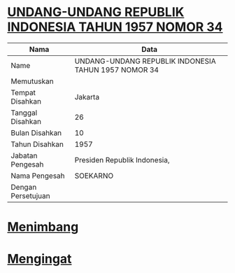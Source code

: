 # [UNDANG-UNDANG REPUBLIK INDONESIA TAHUN 1957 NOMOR 34](http://example.org/legal/document/uu/1957/34)

| Nama | Data |
| ------ | ----- |
|Name|UNDANG-UNDANG REPUBLIK INDONESIA TAHUN 1957 NOMOR 34|
|Memutuskan||
|Tempat Disahkan|Jakarta|
|Tanggal Disahkan|26|
|Bulan Disahkan|10|
|Tahun Disahkan|1957|
|Jabatan Pengesah|Presiden Republik Indonesia,|
|Nama Pengesah|SOEKARNO|
|Dengan Persetujuan||
# [Menimbang](http://example.org/legal/document/uu/1957/34/menimbang)

# [Mengingat](http://example.org/legal/document/uu/1957/34/mengingat)

